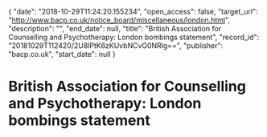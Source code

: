 {
  "date": "2018-10-29T11:24:20.155234", 
  "open_access": false, 
  "target_url": "http://www.bacp.co.uk/notice_board/miscellaneous/london.html", 
  "description": "", 
  "end_date": null, 
  "title": "British Association for Counselling and Psychotherapy: London bombings statement", 
  "record_id": "20181029T112420/2U8lPtK6zKUvbNCvG0NRlg==", 
  "publisher": "bacp.co.uk", 
  "start_date": null
}

# British Association for Counselling and Psychotherapy: London bombings statement

